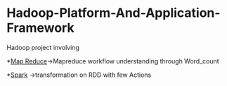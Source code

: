 # Hadoop-Platform-And-Application-Framework
Hadoop project involving 

*[Map Reduce](https://github.com/eclipse707/Github_all_Projects_Hadoop_web_Dev_Python/tree/master/Hadoop_Projects/map-reduce)->Mapreduce workflow understanding through Word_count  

*[Spark](https://github.com/eclipse707/Github_all_Projects_Hadoop_web_Dev_Python/tree/master/Hadoop_Projects/spark) ->transformation on RDD with few Actions 
